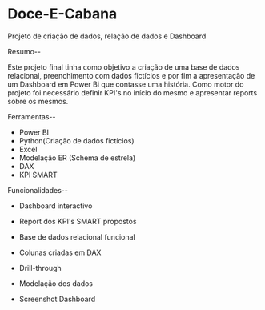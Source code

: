 # Doce-E-Cabana
Projeto de criação de dados, relação de dados e Dashboard

Resumo--

Este projeto final tinha como objetivo a criação de uma base de dados relacional, preenchimento com dados fictícios e por fim a apresentação de um Dashboard em Power Bi que contasse uma história. 
Como motor do projeto foi necessário definir KPI's no início do mesmo e apresentar reports sobre os mesmos. 

Ferramentas--

- Power BI
- Python(Criação de dados fictícios)
- Excel
- Modelação ER (Schema de estrela)
- DAX
- KPI SMART

Funcionalidades--

- Dashboard interactivo
- Report dos KPI's SMART propostos
- Base de dados relacional funcional
- Colunas criadas em DAX
- Drill-through
- Modelação dos dados

- Screenshot Dashboard


